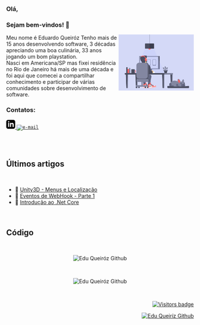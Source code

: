 ### Olá, <br> 
### Sejam bem-vindos! :beer:

<img align="right" width="40%" src="https://raw.githubusercontent.com/leduqueiroz/leduqueiroz/main/a53560c8088900e266880f779dacced7.gif" />

<p>
  Meu nome é Eduardo Queiróz 
  Tenho mais de 15 anos desenvolvendo software, 3 décadas apreciando uma boa culinária, 33 anos jogando um bom playstation. <br>
  Nasci em Americana/SP mas fixei residência no Rio de Janeiro há mais de uma década e foi aqui que comecei a compartilhar conhecimento e participar de várias comunidades sobre desenvolvimento de software.
</p>

### Contatos:

<a href="https://www.linkedin.com/in/eduqueirooz/">
  <svg xmlns="http://www.w3.org/2000/svg" width="24" height="24" viewBox="0 0 24 24"><path d="M19 0h-14c-2.761 0-5 2.239-5 5v14c0 2.761 2.239 5 5 5h14c2.762 0 5-2.239 5-5v-14c0-2.761-2.238-5-5-5zm-11 19h-3v-11h3v11zm-1.5-12.268c-.966 0-1.75-.79-1.75-1.764s.784-1.764 1.75-1.764 1.75.79 1.75 1.764-.783 1.764-1.75 1.764zm13.5 12.268h-3v-5.604c0-3.368-4-3.113-4 0v5.604h-3v-11h3v1.765c1.396-2.586 7-2.777 7 2.476v6.759z"/></svg>
</a>

<a href="mailto:luiz.eduardo.queiroz@outlook.com">
  <code><img alt="e-mail" width="32" src="https://www.flaticon.com/svg/static/icons/svg/732/732200.svg" /></code>
</a>

<br/><br/>

## Últimos artigos

<br/>

- 📌 [Unity3D - Menus e Localização](https://leduqueiroz.github.io/unity/2021/08/04/unity-menu-localization.html)<br />
- 📌 [Eventos de WebHook - Parte 1](https://leduqueiroz.github.io/2020/04/20/hooks-aws.html)<br />
- 📌 [Introdução ao .Net Core](https://leduqueiroz.github.io/introducaoaspnetcore/2019/09/12/introdotnetcore.html)





<br/>

## Código

<br/>

<p align="center">
  <img src="https://github-readme-stats-2lle77qfz-leduqueiroz.vercel.app/api?username=leduqueiroz&count_private=true&role=ORGANIZATION_MEMBER,OWNER,COLLABORATOR&show_icons=true&include_all_commits&custom_title=Eduardo%20Queir%C3%B3z%20-%20Development%20Stats&theme=dracula" alt="Edu Queiróz Github" />
</p>
<br/>

<p align="center">
  <img src="https://github-readme-stats-2lle77qfz-leduqueiroz.vercel.app/api/top-langs/?username=leduqueiroz&count_private=true&role=OWNER,COLLABORATOR&show_icons=true&include_all_commits&custom_title=Top%20Languages&theme=dracula" alt="Edu Queiróz Github" />
</p>
<br/>

<p align="right">
  <a href="https://badges.pufler.dev">
      <img src="https://badges.pufler.dev/visits/leduqueiroz/leduqueiroz" alt="Visitors badge" />
   </a>
</p>

<p align="right">
  <a href="https://badges.pufler.dev">
    <img src="https://img.shields.io/github/followers/leduqueiroz?label=Follow&style=social" alt="Edu Queiríz Github" />
   </a>
</p>



